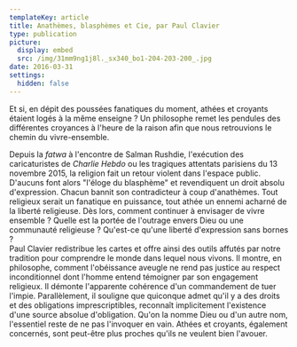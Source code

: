 ```yaml
---
templateKey: article
title: Anathèmes, blasphèmes et Cie, par Paul Clavier
type: publication
picture:
  display: embed
  src: /img/31mm9ng1j8l._sx340_bo1-204-203-200_.jpg
date: 2016-03-31
settings:
  hidden: false
---
```

Et si, en dépit des poussées fanatiques du moment, athées et croyants étaient logés à la même enseigne ? Un philosophe remet les pendules des différentes croyances à l'heure de la raison afin que nous retrouvions le chemin du vivre-ensemble.

Depuis la *fatwa* à l'encontre de Salman Rushdie, l'exécution des caricaturistes de *Charlie Hebdo* ou les tragiques attentats parisiens du 13 novembre 2015, la religion fait un retour violent dans l'espace public. D'aucuns font alors "l'éloge du blasphème" et revendiquent un droit absolu d'expression. Chacun bannit son contradicteur à coup d'anathèmes. Tout religieux serait un fanatique en puissance, tout athée un ennemi acharné de la liberté religieuse. Dès lors, comment continuer à envisager de vivre ensemble ? Quelle est la portée de l'outrage envers Dieu ou une communauté religieuse ? Qu'est-ce qu'une liberté d'expression sans bornes ?\
Paul Clavier redistribue les cartes et offre ainsi des outils affutés par notre tradition pour comprendre le monde dans lequel nous vivons. Il montre, en philosophe, comment l'obéissance aveugle ne rend pas justice au respect inconditionnel dont l'homme entend témoigner par son engagement religieux. Il démonte l'apparente cohérence d'un commandement de tuer l'impie. Parallèlement, il souligne que quiconque admet qu'il y a des droits et des obligations imprescriptibles, reconnaît implicitement l'existence d'une source absolue d'obligation. Qu'on la nomme Dieu ou d'un autre nom, l'essentiel reste de ne pas l'invoquer en vain. Athées et croyants, également concernés, sont peut-être plus proches qu'ils ne veulent bien l'avouer.